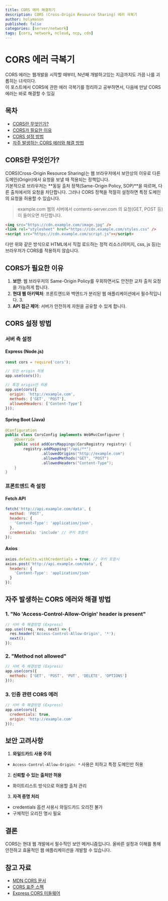 ```yaml
---
title: CORS 에러 해결하기
description: CORS (Cross-Origin Resource Sharing) 에러 극복기
author: holymason
published: false
categories: [server/network]
tags: [cors, network, ncloud, ncp, cdn]
---
```


# CORS 에러 극복기
CORS 에러는 웹개발을 시작할 때부터, N년째 개발하고있는 지금까지도 가끔 나를 괴롭히는 녀석이다.  
이 포스트에서 CORS에 관한 에러 극복기를 정리하고 공부하면서, 다음에 만날 CORS 에러는 바로 해결할 수 있길

## 목차
- [CORS란 무엇인가?](#cors란-무엇인가)
- [CORS가 필요한 이유](#cors가-필요한-이유)
- [CORS 설정 방법](#cors-설정-방법)
- [자주 발생하는 CORS 에러와 해결 방법](#자주-발생하는-cors-에러와-해결-방법)

## CORS란 무엇인가?
CORS(Cross-Origin Resource Sharing)는 웹 브라우저에서 보안상의 이유로 다른 도메인(Origin)에서 요청을 보낼 때 적용되는 정책입니다.  
기본적으로 브라우저는 **동일 출처 정책(Same-Origin Policy, SOP)**을 따르며, 다른 출처에서의 요청을 차단합니다. 그러나 CORS 정책을 적절히 설정하면 특정 도메인의 요청을 허용할 수 있습니다.
> example.com 웹의 서버에서 contents-server.com 의 요청(GET, POST 등)이 들어오면 차단합니다.
 
```html
<img src="https://cdn.example.com/image.jpg" />
<link rel="stylesheet" href="https://cdn.example.com/styles.css" />
<script src="https://cdn.example.com/script.js"></script>
```
다만 위와 같은 방식으로 HTML에서 직접 로드하는 정적 리소스(이미지, css, js 등)는 브라우저가 CORS를 적용하지 않습니다.


## CORS가 필요한 이유

1. **보안**: 웹 브라우저의 Same-Origin Policy를 우회하면서도 안전한 교차 출처 요청을 가능하게 합니다.
2. **현대 웹 아키텍처**: 프론트엔드와 백엔드가 분리된 웹 애플리케이션에서 필수적입니다.
   3. 
3. **API 접근 제어**: 서버가 안전하게 자원을 공유할 수 있게 합니다.

## CORS 설정 방법

### 서버 측 설정

#### Express (Node.js)
```javascript
const cors = require('cors');

// 모든 origin 허용
app.use(cors());

// 특정 origin만 허용
app.use(cors({
  origin: 'http://example.com',
  methods: ['GET', 'POST'],
  allowedHeaders: ['Content-Type']
}));
```

#### Spring Boot (Java)
```java
@Configuration
public class CorsConfig implements WebMvcConfigurer {
    @Override
    public void addCorsMappings(CorsRegistry registry) {
        registry.addMapping("/api/**")
                .allowedOrigins("http://example.com")
                .allowedMethods("GET", "POST")
                .allowedHeaders("Content-Type");
    }
}
```

### 프론트엔드 측 설정

#### Fetch API
```javascript
fetch('http://api.example.com/data', {
  method: 'POST',
  headers: {
    'Content-Type': 'application/json',
  },
  credentials: 'include' // 쿠키 포함시
});
```

#### Axios
```javascript
axios.defaults.withCredentials = true; // 쿠키 포함시
axios.post('http://api.example.com/data', {
  headers: {
    'Content-Type': 'application/json'
  }
});
```

## 자주 발생하는 CORS 에러와 해결 방법

### 1. "No 'Access-Control-Allow-Origin' header is present"
```javascript
// 서버 측 해결방법 (Express)
app.use((req, res, next) => {
  res.header('Access-Control-Allow-Origin', '*');
  next();
});
```

### 2. "Method not allowed"
```javascript
// 서버 측 해결방법 (Express)
app.use(cors({
  methods: ['GET', 'POST', 'PUT', 'DELETE', 'OPTIONS']
}));
```

### 3. 인증 관련 CORS 에러
```javascript
// 서버 측 해결방법 (Express)
app.use(cors({
  credentials: true,
  origin: 'http://example.com'
}));
```

## 보안 고려사항

1. **와일드카드 사용 주의**
  - `Access-Control-Allow-Origin: *` 사용은 피하고 특정 도메인만 허용

2. **신뢰할 수 있는 출처만 허용**
  - 화이트리스트 방식으로 허용할 출처 관리

3. **자격 증명 처리**
  - credentials 옵션 사용시 와일드카드 오리진 불가
  - 구체적인 오리진 명시 필요

## 결론

CORS는 현대 웹 개발에서 필수적인 보안 메커니즘입니다. 올바른 설정과 이해를 통해 안전하고 효율적인 웹 애플리케이션을 개발할 수 있습니다.

## 참고 자료
- [MDN CORS 문서](https://developer.mozilla.org/ko/docs/Web/HTTP/CORS)
- [CORS 표준 스펙](https://fetch.spec.whatwg.org/#cors-protocol)
- [Express CORS 미들웨어](https://expressjs.com/en/resources/middleware/cors.html)
